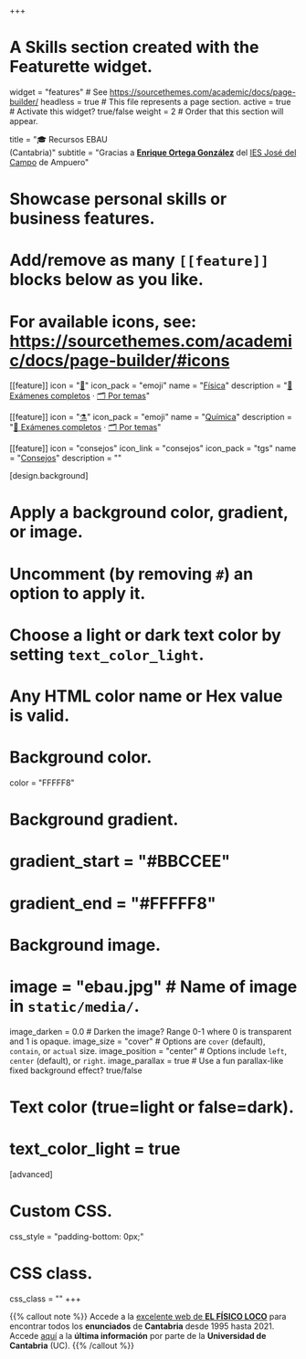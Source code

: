 +++
# A Skills section created with the Featurette widget.
widget = "features"  # See https://sourcethemes.com/academic/docs/page-builder/
headless = true  # This file represents a page section.
active = true  # Activate this widget? true/false
weight = 2  # Order that this section will appear.

title = "🎓 Recursos EBAU <br> (Cantabria)"
subtitle = "Gracias a [**Enrique Ortega González**](https://fisiquimicamente.com/equipo/enrique-ortega-gonzalez/) del [IES José del Campo](http://www.josedelcampo.com) de Ampuero"

# Showcase personal skills or business features.
# 
# Add/remove as many `[[feature]]` blocks below as you like.
# 
# For available icons, see: https://sourcethemes.com/academic/docs/page-builder/#icons

[[feature]]
  icon = "[🧲](fisica)"
  icon_pack = "emoji"
  name = "[Física](fisica)"
  description = "[📝 Exámenes completos](fisica/examenes-completos) · [🗂️ Por temas](fisica/por-temas)"  
  
[[feature]]
  icon = "[⚗️](quimica)"
  icon_pack = "emoji"
  name = "[Química](quimica)"
  description = "[📝 Exámenes completos](quimica/examenes-completos) · [🗂️ Por temas](quimica/por-temas)"
  
[[feature]]
  icon = "consejos"
  icon_link = "consejos"
  icon_pack = "tgs"
  name = "[Consejos](consejos)"
  description = ""  
  
  
[design.background]
  # Apply a background color, gradient, or image.
  #   Uncomment (by removing `#`) an option to apply it.
  #   Choose a light or dark text color by setting `text_color_light`.
  #   Any HTML color name or Hex value is valid.
  
  # Background color.
  color = "FFFFF8"
  
  # Background gradient.
  # gradient_start = "#BBCCEE"
  # gradient_end = "#FFFFF8"
  
  # Background image.
  # image = "ebau.jpg"  # Name of image in `static/media/`.
  image_darken = 0.0  # Darken the image? Range 0-1 where 0 is transparent and 1 is opaque.
  image_size = "cover"  #  Options are `cover` (default), `contain`, or `actual` size.
  image_position = "center"  # Options include `left`, `center` (default), or `right`.
  image_parallax = true  # Use a fun parallax-like fixed background effect? true/false

  # Text color (true=light or false=dark).
  # text_color_light = true    

[advanced]
 # Custom CSS. 
 css_style = "padding-bottom: 0px;"
 
 # CSS class.
 css_class = ""
+++

{{% callout note %}}
Accede a la [excelente web de **EL FÍSICO LOCO**](http://elfisicoloco.blogspot.com/p/pau-cantabria-new.html) para encontrar todos los **enunciados** de **Cantabria** desde 1995 hasta 2021.<br>Accede [aquí](https://web.unican.es/admision/acceso-a-estudios-de-grado/evaluacion-de-bachillerato-para-el-acceso-a-la-universidad) a la **última información** por parte de la **Universidad de Cantabria** (UC).
{{% /callout %}}